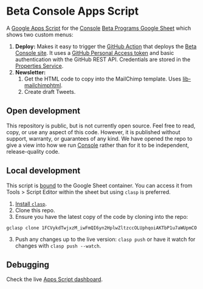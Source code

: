 # Beta Console Apps Script

A [Google Apps Script](https://developers.google.com/apps-script/overview) for
the [Console](https://console.dev) [Beta Programs Google
Sheet](https://docs.google.com/spreadsheets/d/10SJbUuMWgc-ACOzNydXL16vE_fDwJIP92G4_L8XUhrQ/edit)
which shows two custom menus:

1. **Deploy:** Makes it easy to trigger the [GitHub
   Action](https://github.com/consoledotdev/betaconsole/actions?query=workflow%3ADeploy)
   that deploys the [Beta Console
   site](https://github.com/consoledotdev/betaconsole). It uses a [GitHub
   Personal Access token](https://github.com/settings/tokens) and basic
   authentication with the GitHub REST API. Credentials are stored in the
   [Properties
   Service](https://developers.google.com/apps-script/guides/properties).
2. **Newsletter:**
    1. Get the HTML code to copy into the MailChimp template. Uses
    [lib-mailchimphtml](https://github.com/consoledotdev/lib-mailchimphtml).
    2. Create draft Tweets.

## Open development

This repository is public, but is not currently open source. Feel free to read,
copy, or use any aspect of this code. However, it is published without support,
warranty, or guarantees of any kind. We have opened the repo to give a view
into how we run [Console](https://console.dev) rather than for it to be
independent, release-quality code.

## Local development

This script is [bound](https://developers.google.com/apps-script/guides/bound)
to the Google Sheet container. You can access it from Tools > Script Editor
within the sheet but using `clasp` is preferred.

1. [Install `clasp`](https://developers.google.com/apps-script/guides/clasp).
2. Clone this repo.
3. Ensure you have the latest copy of the code by cloning into the repo:

`gclasp clone 1FCVykdTwjxzM_iwFmQI6yn2HplwZltzccOLUphqoiAKTbP1u7aWUpmCO`

3. Push any changes up to the live version: `clasp push` or have it watch for
   changes with `clasp push --watch`.

## Debugging

Check the live [Apps Script dashboard](https://script.google.com/home/all).
